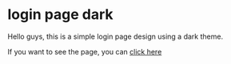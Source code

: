 # login page dark
 Hello guys, this is a simple login page design using a dark theme.
 
 If you want to see the page, you can [click here](https://manigomes.github.io/login-page-dark/)
